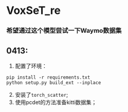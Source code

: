 # VoxSeT_re  
### 希望通过这个模型尝试一下Waymo数据集  
## 0413:  
1. 配置了环境：  
```
pip install -r requirements.txt
python setup.py build_ext --inplace 
```  
2. 安装了`torch_scatter`;  
3. 使用pcdet的方法准备kitti数据集；  
